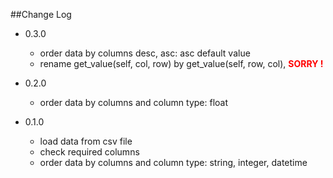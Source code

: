 ##Change Log

* 0.3.0
    * order data by columns desc, asc: asc default value
    * rename get_value(self, col, row) by get_value(self, row, col), <b style='color:red'>SORRY !</b>
    
* 0.2.0
    * order data by columns and column type: float
    
* 0.1.0
    * load data from csv file
    * check required columns
    * order data by columns and column type: string, integer, datetime